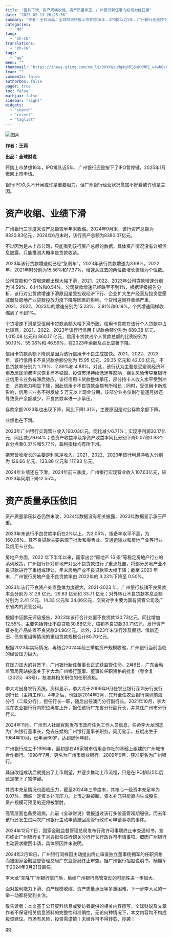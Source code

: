 ```yaml
---
title: "盈利下滑、资产规模收缩、资产质量承压，广州银行新任掌门如何力挽狂澜"
date: "2025-02-13 20:25:36"
summary: "作者：王莉出品：全球财说怀揣上市梦想16年，IPO排队近5年，广州银行还是按下了IPO暂停键，202..."
categories:
  - "qq"
lang:
  - "zh-CN"
translations:
  - "zh-CN"
tags:
  - "qq"
menu: ""
thumbnail: "https://inews.gtimg.com/om_ls/OUVKGzuMg4gXRSSsKKMRZ_u4whGkKgF5fF08-xE_MMPLYAA_640360/0"
lead: ""
comments: false
authorbox: false
pager: true
toc: false
mathjax: false
sidebar: "right"
widgets:
  - "search"
  - "recent"
  - "taglist"
---
```


![图片](https://inews.gtimg.com/news_bt/O4HWiRa4COjy67Kye6hCKwMIXR6yhTkxrTC2pMBK3H704AA/641)

**作者：王莉**

**出品：全球财说**

怀揣上市梦想16年，IPO排队近5年，广州银行还是按下了IPO暂停键，2025年1月撤回上市申请。

银行IPO久久不开闸或许是重要阻力，但广州银行经营状况愈加不好看或许也是主因。

资产收缩、业绩下滑
=========

广州银行三季度末资产总额较半年末收缩。2024年9月末，该行资产总额为8320.83亿元，2024年6月末时，该行资产总额为8380.07亿元。

不过因为是未上市公司，只能看到该行资产总额的数据，具体资产情况没有详细信息披露，只能推测大概率是贷款收紧。

2023年该行贷款增速就已经“急刹车”。2023年该行贷款增速为3.68%，2022年、2021年时分别为15.56%和17.37%，增速从过去的两位数增长骤降为个位数。

公司贷款和个贷增速都出现大幅下滑，2021、2022、2023年公司贷款增速分别为14.59%、6.14%和0.54%，公司贷款增速已经跌至不到1%，根据评级报告分析，该行对公贷款增速下滑原因是受宏观经济下行、企业扩大生产经营及投资意愿减弱及房地产业贷款投放力度下降等因素的影响。个贷增速同样收缩严重，2021、2022、2023年的增速分别为15.23%、3.81%和0.19%，个贷增速同样收缩到了不到1%。

个贷增速下滑是受信用卡贷款余额大幅下滑所致。信用卡贷款在该行个人贷款中占比较高，2021、2022、2023年该行行信用卡贷款余额分别为 889.38 亿元、1,015.08 亿元和 860.17 亿元，信用卡贷款占个人贷款总额的比例分别为50.10%、55.08%和 46.59%，在2023年余额及占比显著下降。

信用卡贷款余额下降则是因为该行信用卡不良生成加快。2021、2022、2023年，该行信用卡不良贷款余额分别为 15.95 亿元、29.35 亿元和 42.00 亿元，不良贷款率分别为 1.79%、2.89%和 4.88%。对此，该行认为主要是受宏观经济环境及居民消费需求恢复尚不稳固、投资市场持续低迷等影响，相关风险传导至银行业信用卡业务有滞后效应，该行信用卡贷款整体承压，部分持卡人收入水平受到冲击，还款能力明显下降，因此信用卡不良贷款金额有所增长；同时，受信用卡新规影响，信用卡业务不得发放 5 万元以上现金分期，该部分业务仅剩存量逐月摊还导致资产余额减少，不良贷款率进一步承压。

存款余额2023年也出现下降，同比下降1.31%，主要原因是对公存款余额下降。

业绩也在下滑。

2023年广州银行实现营业收入160.03亿元，同比减少6.71%；实现净利润30.17亿元，同比减少9.64%；总资产收益率及净资产收益率同比分别下降0.07和0.93个百分点至0.37%和5.77%，盈利指标均有所下滑。

拖累营收增长的主要是利息净收入，2021、2022、2023年该行利息净收入分别为 126.66 亿元、133.86 亿元和 117.93 亿元。

2024年业绩还在下滑，2024年前三季度，广州银行实现营业收入107.63亿元，较2023年同期下降12.55%。

资产质量承压依旧
========

资产质量承压状态仍然未改，2024年数据没有相关披露，2023年数据显示承压严重。

2023年末该行不良贷款率仍在2%以上，为2.05%，拨备率水平不高，为160.08%。其不良贷款主要来源于批发和零售业、交通运输业和房地产业等行业及信用卡业务。

房地产方面，2022 年下半年以来，国家出台“房地产 16 条”等稳定房地产行业的系列政策，广州银行针对房地产对公不良贷款进行了重点处置，将部分房地产业不良贷款进行了重组或转让，年末房地产业不良贷款率大幅下降；截至 2023 年末，广州银行房地产业不良贷款率由 2022年的 3.23%下降至 0.50%。

2023年该行不良资产处置整体力度很大。2021-2023 年，广州银行核销不良贷款本金分别为 31.28 亿元、29.83 亿元和 33.71 亿元；对外转让不良贷款本息金额分别为 2.41 亿元、14.33 亿元和 34.06亿元，交易对手主要为国有资管公司及广东省内的资管公司。

根据中证鹏元评级报告，2023年该行合计处置不良贷款120.73亿元，同比增加12.55%，主要包括转让不良贷款30.88亿元，核销不良贷款33.71亿元，发行资产证券化产品处置不良贷款34.96亿元。此外，2023年末该行涉及展期、借新还旧、债务重组等情况的重组贷款规模合计80.70亿元。

根据2023年实际情况，再结合2024年前三季度资产规模收缩，广州银行当前面临的经营压力巨大。

在压力加大的背景下，广州银行新任董事长正式获监管任命。2月6日，广东金融监管局网站披露关于李大龙广州银行董事、董事长任职资格的批复（粤金复〔2025〕43号），核准其相关职位的任职资格。

李大龙出身农行系统。资料显示，李大龙于2009年9月任农业银行深圳分行支行副行长（主持工作）。4年之后，也就是2014年2月，其升至任农业银行深圳前海分行（二级分行），担任行长一职，随后出任澳门分行副行长。2021年10月，李大龙在农业银行行内职位再度上升，担任该行广东省分行副行长，并兼任广州市分行行长。

2024年11月，广州市人社局官网发布市政府任免工作人员信息，任命李大龙同志为广州银行董事长，免去丘斌的广州银行董事长职务。简历显示，丘斌出生于1964年10月，已年满60岁，达到退休年龄。

广州银行成立于1996年，最初是在46家城市信用合作社的基础上组建的广州城市合作银行。1998年7月，更名为广州市商业银行。2009年9月，获准更名为广州银行。

其自改组成功后就提出了上市期望，并逐步推动上市流程，只是在IPO排队5年后还是按下了暂停键。

其资本充足情况也面临压力，截至2024年三季度末，其核心一级资本充足率为9.07%，面临一定资本补充压力。上市之路被断，资本补充只能靠内生或股东，资产规模可预见的还将被掣肘。

高管层面也备受诟病，此前《全球财说》曾报道过该行多位高管超期服役，而去年该行还发生过两次广州银行主动申请撤回高管行政许可申请事项的事件。

2024年12月11日，国家金融监督管理总局发布行政许可事项终止审查通知书，宣布终止广州银行关于刘焱拟任该行韶关分行行长行政许可申请事项。概因广州银行主动要求撤回申请，具体原因并未说明。

2024年2月18日，广州银行同样因主动提出终止审查独立董事杨拥军的任职资格而被国家金融监督管理总局广东监管局终止审查。据广州银行招股说明书，杨拥军于2024年3月21日离任。

李大龙“空降”广州银行掌门后，后续广州银行高管变动的可能性进一步加大。

面对盈利能力下滑、资产规模收缩、资产质量承压等多重困难，下一步李大龙的一举一动都将受到关注。

敬告读者：本文基于公开资料信息或受访者提供的相关内容撰写，全球财说及文章作者不保证相关信息资料的完整性和准确性。无论何种情况下，本文内容均不构成投资建议。市场有风险，投资需谨慎！未经许可不得转载、抄袭！

[qq](https://new.qq.com/rain/a/20250213A08DBK00)
